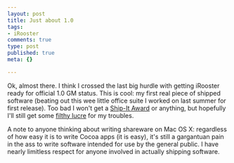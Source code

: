 ```yaml
--- 
layout: post
title: Just about 1.0
tags: 
- iRooster
comments: true
type: post
published: true
meta: {}

---
```

Ok, almost there. I think I crossed the last big hurdle with getting iRooster ready for official 1.0 GM status. This is cool: my first real piece of shipped software (beating out this wee little office suite I worked on last summer for first release). Too bad I won't get a <a href="http://www.amazon.com/exec/obidos/tg/detail/-/0060987049/">Ship-It Award</a> or anything, but hopefully I'll still get some <a href="http://apple.slashdot.org/comments.pl?sid=74053&cid=6652688">filthy lucre</a> for my troubles.

A note to anyone thinking about writing shareware on Mac OS X: regardless of how easy it is to write Cocoa apps (it is easy), it's still a gargantuan pain in the ass to write software intended for use by the general public. I have nearly limitless respect for anyone involved in actually shipping software.
